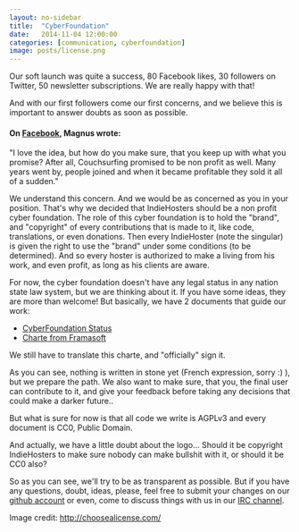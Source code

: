 ```yaml
---
layout: no-sidebar
title:  "CyberFoundation"
date:   2014-11-04 12:00:00
categories: [communication, cyberfoundation]
image: posts/license.png
---
```


Our soft launch was quite a success, 80 Facebook likes, 30 followers on Twitter, 50 newsletter subscriptions. We are really happy with that!

And with our first followers come our first concerns, and we believe this is important to answer doubts as soon as possible.

#### On [Facebook](https://www.facebook.com/permalink.php?story_fbid=826221630755681&id=821708187873692&comment_id=826861500691694&offset=0&total_comments=5), Magnus wrote:

"I love the idea, but how do you make sure, that you keep up with what you promise? After all, Couchsurfing promised to be non profit as well. Many years went by, people joined and when it became profitable they sold it all of a sudden."

We understand this concern. And we would be as concerned as you in your position. That's why we decided that IndieHosters should be a non profit cyber foundation. The role of this cyber foundation is to hold the "brand", and "copyright" of every contributions that is made to it, like code, translations, or even donations. Then every IndieHoster (note the singular) is given the right to use the "brand" under some conditions (to be determined). And so every hoster is authorized to make a living from his work, and even profit, as long as his clients are aware.

For now, the cyber foundation doesn't have any legal status in any nation state law system, but we are thinking about it. If you have some ideas, they are more than welcome! But basically, we have 2 documents that guide our work:

* [CyberFoundation Status](https://github.com/indiehosters/documents/blob/master/cyberfoundation.md)
* [Charte from Framasoft](http://degooglisons-internet.org/nav/html/charte.html)

We still have to translate this charte, and "officially" sign it.

As you can see, nothing is written in stone yet (French expression, sorry :) ), but we prepare the path. We also want to make sure, that you, the final user can contribute to it, and give your feedback before taking any decisions that could make a darker future..

But what is sure for now is that all code we write is AGPLv3 and every document is CC0, Public Domain.

And actually, we have a little doubt about the logo... Should it be copyright IndieHosters to make sure nobody can make bullshit with it, or should it be CC0 also?

So as you can see, we'll try to be as transparent as possible. But if you have any questions, doubt, ideas, please, feel free to submit your changes on our [github account](https://github.com/indiehosters/) or even, come to discuss things with us in our [IRC channel](irc://chat.freenode.net/indiehosters).

Image credit: http://choosealicense.com/
